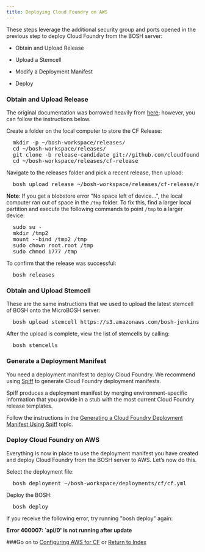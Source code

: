 ```yaml
---
title: Deploying Cloud Foundry on AWS
---
```


These steps leverage the additional security group and ports opened in the previous step to deploy Cloud Foundry from the BOSH server:

* Obtain and Upload Release

* Upload a Stemcell

* Modify a Deployment Manifest

* Deploy

### Obtain and Upload Release

The original documentation was borrowed heavily from [here](http://www.google.com/url?q=http%3A%2F%2Fdocs.cloudfoundry.com%2Fdocs%2Frunning%2Fdeploying-cf%2Fcommon%2Fcf-release.html&sa=D&sntz=1&usg=AFQjCNEnuPr0Fy05RET8NliV2OUS-sjwhw); however, you can follow the instructions below.

Create a folder on the local computer to store the CF Release:

<pre class="terminal">
  mkdir -p ~/bosh-workspace/releases/
  cd ~/bosh-workspace/releases/
  git clone -b release-candidate git://github.com/cloudfoundry/cf-release.git
  cd ~/bosh-workspace/releases/cf-release
</pre>

Navigate to the releases folder and pick a recent release, then upload:

<pre class="terminal">
  bosh upload release ~/bosh-workspace/releases/cf-release/releases/cf-146.yml
</pre>

**Note**: If you get a blobstore error "No space left of device…",
the local computer ran out of space in the `/tmp` folder. To fix
this, find a larger local partition and execute the following commands to point `/tmp` to a larger device:

<pre class="terminal">
  sudo su -
  mkdir /tmp2
  mount --bind /tmp2 /tmp
  sudo chown root.root /tmp
  sudo chmod 1777 /tmp
</pre>

To confirm that the release was successful:

<pre class="terminal">
  bosh releases
</pre>

### Obtain and Upload Stemcell

These are the same instructions that we used to upload the latest stemcell of BOSH onto the MicroBOSH server:

<pre class="terminal">
  bosh upload stemcell https://s3.amazonaws.com/bosh-jenkins-artifacts/bosh-stemcell/aws/bosh-stemcell-1274-aws-xen-ubuntu.tgz
</pre>


After the upload is complete, view the list of stemcells by calling:

<pre class="terminal">
  bosh stemcells
</pre>

### Generate a Deployment Manifest

You need a deployment manifest to deploy Cloud Foundry.
We recommend using [Spiff](https://github.com/cloudfoundry-incubator/spiff) to
generate Cloud Foundry deployment manifests.

Spiff produces a deployment manifest by merging environment-specific information
that you provide in a stub with the most current Cloud Foundry release
templates.

Follow the instructions in the [Generating a Cloud Foundry Deployment Manifest Using Spiff](../cf-manifest-spiff.html) topic.

### Deploy Cloud Foundry on AWS

Everything is now in place to use the deployment manifest you have
created and deploy Cloud Foundry from the BOSH server to AWS. Let’s now do this.

Select the deployment file:

<pre class="terminal">
  bosh deployment ~/bosh-workspace/deployments/cf/cf.yml</td>
</pre>


Deploy the BOSH:

<pre class="terminal">
  bosh deploy
</pre>


If you receive the following error, try running "bosh deploy" again:

**Error 400007: `api/0' is not running after update**

###Go on to [Configuring AWS for CF](./configure_aws_cf.html) or [Return to Index](./index.html)